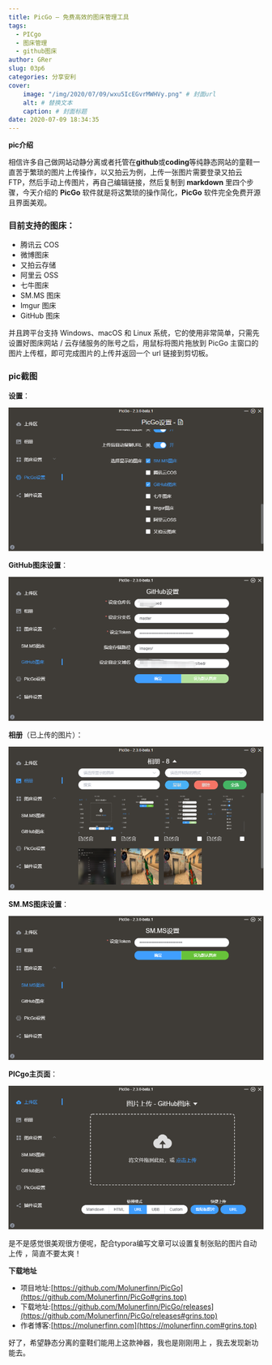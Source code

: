 ```yaml
---
title: PicGo – 免费高效的图床管理工具
tags:
  - PICgo
  - 图床管理
  - github图床
author: GRer
slug: 03p6
categories: 分享安利
cover:
    image: "/img/2020/07/09/wxu5IcEGvrMWHVy.png" # 封面url
    alt: # 替换文本
    caption: # 封面标题
date: 2020-07-09 18:34:35
---
```




**pic介绍**

相信许多自己做网站动静分离或者托管在**github**或**coding**等纯静态网站的童鞋一直苦于繁琐的图片上传操作，以又拍云为例，上传一张图片需要登录又拍云 FTP，然后手动上传图片，再自己编辑链接，然后复制到 **markdown** 里四个步骤，今天介绍的 **PicGo** 软件就是将这繁琐的操作简化，**PicGo** 软件完全免费开源且界面美观。

### 目前支持的图床：

- 腾讯云 COS
- 微博图床
- 又拍云存储
- 阿里云 OSS
- 七牛图床
- SM.MS 图床
- Imgur 图床
- GitHub 图床

并且跨平台支持 Windows、macOS 和 Linux 系统，它的使用非常简单，只需先设置好图床网站 / 云存储服务的账号之后，用鼠标将图片拖放到 PicGo 主窗口的图片上传框，即可完成图片的上传并返回一个 url 链接到剪切板。

### pic截图

**设置**：

![](/img/2020/07/09/iAD1bqahnWOwQ9e.png)

**GitHub图床设置**：

![](/img/2020/07/09/8MSZk9yFRnOYgJi.png)

**相册**（已上传的图片）：

![](/img/2020/07/09/pn2glYI4wBvDUCG.png)

**SM.MS图床设置**：

![](/img/2020/07/09/EbhjKFOGHVNgCky.png)

**PICgo主页面**：

![](/img/2020/07/09/wxu5IcEGvrMWHVy.png)

是不是感觉很美观很方便呢，配合typora编写文章可以设置复制张贴的图片自动上传 ，简直不要太爽！

**下载地址**

- 项目地址:[https://github.com/Molunerfinn/PicGo](https://github.com/Molunerfinn/PicGo#grins.top)
- 下载地址:[https://github.com/Molunerfinn/PicGo/releases](https://github.com/Molunerfinn/PicGo/releases#grins.top)
- 作者博客:[https://molunerfinn.com](https://molunerfinn.com#grins.top)

好了，希望静态分离的童鞋们能用上这款神器，我也是刚刚用上 ，我去发现新功能去。